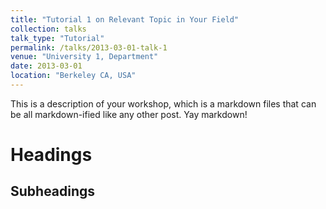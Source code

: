 ```yaml
---
title: "Tutorial 1 on Relevant Topic in Your Field"
collection: talks
talk_type: "Tutorial"
permalink: /talks/2013-03-01-talk-1
venue: "University 1, Department"
date: 2013-03-01
location: "Berkeley CA, USA"
---
```


This is a description of your workshop, which is a markdown files that can be all markdown-ified like any other post. Yay markdown!

Headings
======

Subheadings
------